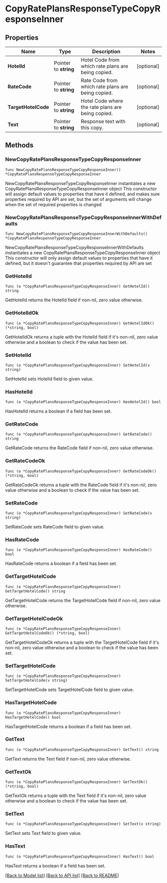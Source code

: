 # CopyRatePlansResponseTypeCopyResponseInner

## Properties

Name | Type | Description | Notes
------------ | ------------- | ------------- | -------------
**HotelId** | Pointer to **string** | Hotel Code from which rate plans are being copied. | [optional] 
**RateCode** | Pointer to **string** | Rate Code from which rate plans are being copied. | [optional] 
**TargetHotelCode** | Pointer to **string** | Hotel Code where the rate plans are being copied. | [optional] 
**Text** | Pointer to **string** | Response text with this copy. | [optional] 

## Methods

### NewCopyRatePlansResponseTypeCopyResponseInner

`func NewCopyRatePlansResponseTypeCopyResponseInner() *CopyRatePlansResponseTypeCopyResponseInner`

NewCopyRatePlansResponseTypeCopyResponseInner instantiates a new CopyRatePlansResponseTypeCopyResponseInner object
This constructor will assign default values to properties that have it defined,
and makes sure properties required by API are set, but the set of arguments
will change when the set of required properties is changed

### NewCopyRatePlansResponseTypeCopyResponseInnerWithDefaults

`func NewCopyRatePlansResponseTypeCopyResponseInnerWithDefaults() *CopyRatePlansResponseTypeCopyResponseInner`

NewCopyRatePlansResponseTypeCopyResponseInnerWithDefaults instantiates a new CopyRatePlansResponseTypeCopyResponseInner object
This constructor will only assign default values to properties that have it defined,
but it doesn't guarantee that properties required by API are set

### GetHotelId

`func (o *CopyRatePlansResponseTypeCopyResponseInner) GetHotelId() string`

GetHotelId returns the HotelId field if non-nil, zero value otherwise.

### GetHotelIdOk

`func (o *CopyRatePlansResponseTypeCopyResponseInner) GetHotelIdOk() (*string, bool)`

GetHotelIdOk returns a tuple with the HotelId field if it's non-nil, zero value otherwise
and a boolean to check if the value has been set.

### SetHotelId

`func (o *CopyRatePlansResponseTypeCopyResponseInner) SetHotelId(v string)`

SetHotelId sets HotelId field to given value.

### HasHotelId

`func (o *CopyRatePlansResponseTypeCopyResponseInner) HasHotelId() bool`

HasHotelId returns a boolean if a field has been set.

### GetRateCode

`func (o *CopyRatePlansResponseTypeCopyResponseInner) GetRateCode() string`

GetRateCode returns the RateCode field if non-nil, zero value otherwise.

### GetRateCodeOk

`func (o *CopyRatePlansResponseTypeCopyResponseInner) GetRateCodeOk() (*string, bool)`

GetRateCodeOk returns a tuple with the RateCode field if it's non-nil, zero value otherwise
and a boolean to check if the value has been set.

### SetRateCode

`func (o *CopyRatePlansResponseTypeCopyResponseInner) SetRateCode(v string)`

SetRateCode sets RateCode field to given value.

### HasRateCode

`func (o *CopyRatePlansResponseTypeCopyResponseInner) HasRateCode() bool`

HasRateCode returns a boolean if a field has been set.

### GetTargetHotelCode

`func (o *CopyRatePlansResponseTypeCopyResponseInner) GetTargetHotelCode() string`

GetTargetHotelCode returns the TargetHotelCode field if non-nil, zero value otherwise.

### GetTargetHotelCodeOk

`func (o *CopyRatePlansResponseTypeCopyResponseInner) GetTargetHotelCodeOk() (*string, bool)`

GetTargetHotelCodeOk returns a tuple with the TargetHotelCode field if it's non-nil, zero value otherwise
and a boolean to check if the value has been set.

### SetTargetHotelCode

`func (o *CopyRatePlansResponseTypeCopyResponseInner) SetTargetHotelCode(v string)`

SetTargetHotelCode sets TargetHotelCode field to given value.

### HasTargetHotelCode

`func (o *CopyRatePlansResponseTypeCopyResponseInner) HasTargetHotelCode() bool`

HasTargetHotelCode returns a boolean if a field has been set.

### GetText

`func (o *CopyRatePlansResponseTypeCopyResponseInner) GetText() string`

GetText returns the Text field if non-nil, zero value otherwise.

### GetTextOk

`func (o *CopyRatePlansResponseTypeCopyResponseInner) GetTextOk() (*string, bool)`

GetTextOk returns a tuple with the Text field if it's non-nil, zero value otherwise
and a boolean to check if the value has been set.

### SetText

`func (o *CopyRatePlansResponseTypeCopyResponseInner) SetText(v string)`

SetText sets Text field to given value.

### HasText

`func (o *CopyRatePlansResponseTypeCopyResponseInner) HasText() bool`

HasText returns a boolean if a field has been set.


[[Back to Model list]](../README.md#documentation-for-models) [[Back to API list]](../README.md#documentation-for-api-endpoints) [[Back to README]](../README.md)


